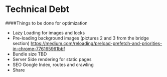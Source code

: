 # Technical Debt

####Things to be done for optimization
 - Lazy Loading for images and locks
 - Pre-loading background images (pictures 2 and 3 from the bridge section) https://medium.com/reloading/preload-prefetch-and-priorities-in-chrome-776165961bbf
 - Bundle size TBD
 - Server Side rendering for static pages
 - SEO Google Index, routes and crawling
 - Share
